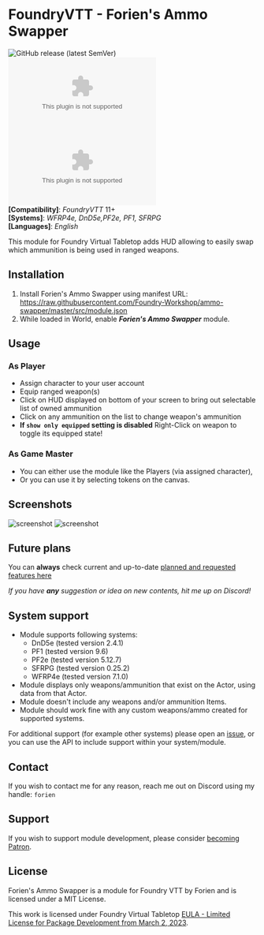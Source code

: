 # FoundryVTT - Forien's Ammo Swapper
![GitHub release (latest SemVer)](https://img.shields.io/github/v/release/Foundry-Workshop/ammo-swapper?style=for-the-badge) 
![GitHub Releases](https://img.shields.io/github/downloads/Foundry-Workshop/ammo-swapper/latest/module.zip?style=for-the-badge) 
![GitHub All Releases](https://img.shields.io/github/downloads/Foundry-Workshop/ammo-swapper/module.zip?style=for-the-badge&label=Downloads+total)  
**[Compatibility]**: *FoundryVTT* 11+  
**[Systems]**: *WFRP4e, DnD5e,PF2e, PF1, SFRPG*  
**[Languages]**: *English*  

This module for Foundry Virtual Tabletop adds HUD allowing to easily swap which ammunition is being used in ranged weapons. 

## Installation

1. Install Forien's Ammo Swapper using manifest URL: https://raw.githubusercontent.com/Foundry-Workshop/ammo-swapper/master/src/module.json
2. While loaded in World, enable **_Forien's Ammo Swapper_** module.

## Usage

### As Player
* Assign character to your user account
* Equip ranged weapon(s)
* Click on HUD displayed on bottom of your screen to bring out selectable list of owned ammunition
* Click on any ammunition on the list to change weapon's ammunition
* **If `show only equipped` setting is disabled** Right-Click on weapon to toggle its equipped state!

### As Game Master
* You can either use the module like the Players (via assigned character),
* Or you can use it by selecting tokens on the canvas. 

## Screenshots
<img src="https://i.gyazo.com/b32cfb70d45d3368750cb1ee80c95a0d.png" alt="screenshot"/>
<img src="https://i.imgur.com/JudSxFH.png" alt="screenshot"/>

## Future plans

You can **always** check current and up-to-date [planned and requested features here](https://github.com/Foundry-Workshop/ammo-swapper/issues?q=is%3Aopen+is%3Aissue+label%3Aenhancement)

*If you have **any** suggestion or idea on new contents, hit me up on Discord!*

## System support

* Module supports following systems:
  * DnD5e (tested version 2.4.1)
  * PF1 (tested version 9.6)
  * PF2e (tested version 5.12.7)
  * SFRPG (tested version 0.25.2)
  * WFRP4e (tested version 7.1.0)
* Module displays only weapons/ammunition that exist on the Actor, using data from that Actor.
* Module doesn't include any weapons and/or ammunition Items.
* Module should work fine with any custom weapons/ammo created for supported systems.

For additional support (for example other systems) please open an [issue](https://github.com/Foundry-Workshop/ammo-swapper/issues), or you can use the API to include support within your system/module.

## Contact

If you wish to contact me for any reason, reach me out on Discord using my handle: `forien`

## Support

If you wish to support module development, please consider [becoming Patron](https://www.patreon.com/foundryworkshop).


## License

Forien's Ammo Swapper is a module for Foundry VTT by Forien and is licensed under a MIT License.

This work is licensed under Foundry Virtual Tabletop [EULA - Limited License for Package Development from March 2, 2023](https://foundryvtt.com/article/license/).
